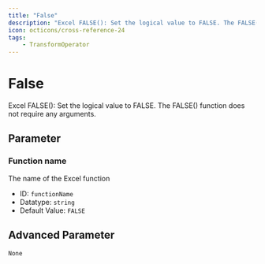 ```yaml
---
title: "False"
description: "Excel FALSE(): Set the logical value to FALSE. The FALSE() function does not require any arguments."
icon: octicons/cross-reference-24
tags: 
    - TransformOperator
---
```

# False
<!-- This file was generated - DO NOT CHANGE IT MANUALLY -->



Excel FALSE(): Set the logical value to FALSE. The FALSE() function does not require any arguments.

## Parameter

### Function name

The name of the Excel function

- ID: `functionName`
- Datatype: `string`
- Default Value: `FALSE`





## Advanced Parameter

`None`